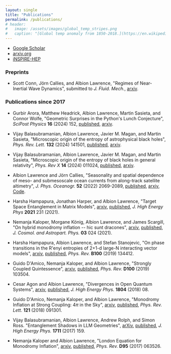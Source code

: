 ```yaml
---
layout: single
title: "Publications"
permalink: /publications/
# header:
#   image: /assets/images/global_temp_stripes.png
#   caption: "[Global temp anomaly from 1850-2018.](https://en.wikipedia.org/wiki/Warming_stripes)"
---
```


- [Google Scholar](https://scholar.google.com/citations?hl=en&user=kyenQWsAAAAJ&view_op=list_works&sortby=pubdate)
- [arxiv.org](https://arxiv.org/search/?query=Lawrence%2C+Albion&searchtype=author&abstracts=show&order=-announced_date_first&size=50)
- [iNSPIRE-HEP](https://inspirehep.net/literature?sort=mostrecent&size=25&page=1&q=ea%20albion%20lawrence%20or%20ea%20albion%20e%20lawrence)

### Preprints

- Scott Conn, J&ouml;rn Callies, and Albion Lawrence, "Regimes of Near-Inertial Wave Dynamics", submitted to *J. Fluid. Mech.*, [arxiv](https://arxiv.org/abs/2407.02709).

### Publications since 2017

- Gurbir Arora, Matthew Headrick, Albion Lawrence, Martin Sasieta, and Connor Wolfe, "Geometric Surprises in the Python's Lunch Conjecture", *SciPost Physics* **16** (2024) 152, [published](https://www.scipost.org/SciPostPhys.16.6.152?acad_field_slug=physics), [arxiv](https://arxiv.org/abs/2401.06678).

- Vijay Balasubramanian, Albion Lawrence, Javier M. Magan, and Martin Sasieta, "Microscopic origin of the entropy of astrophysical black holes", *Phys. Rev. Lett.* **132** (2024) 141501, [published](https://journals.aps.org/prl/abstract/10.1103/PhysRevLett.132.141501), [arxiv](https://arxiv.org/abs/2212.08623). 

- Vijay Balasubramanian, Albion Lawrence, Javier M. Magan, and Martin Sasieta, "Microscopic origin of the entropy of black holes in general relativity", *Phys. Rev X* **14** (2024) 011024,  [published](https://journals.aps.org/prx/abstract/10.1103/PhysRevX.14.011024),  [arxiv](https://arxiv.org/abs/2212.02447).

- Albion Lawrence and J&ouml;rn Callies, "Seasonality and spatial dependence of meso- and submesoscale ocean currents from along-track satellite altimetry", *J. Phys. Oceanogr.* **52** (2022) 2069-2089, [published](https://journals.ametsoc.org/view/journals/phoc/52/9/JPO-D-22-0007.1.xml), [arxiv](https://arxiv.org/abs/2201.09136), [Code](https://github.com/albionlawrence/sm-seasonality).
  
- Harsha Hampapura, Jonathan Harper, and Albion Lawrence, "Target Space Entanglement in Matrix Models", 
[arxiv](https://arxiv.org/abs/2012.15683), [published](https://link.springer.com/article/10.1007%2FJHEP10%282021%29231),
*J. High Energy Phys* **2021** 231 (2021).

- Nemanja Kaloper, Morgane K&ouml;nig, Albion Lawrence, and James Scargill, "On hybrid monodromy inflation -- hic sunt dracones", 
[arxiv](https://arxiv.org/abs/2006.13960), [published](https://iopscience.iop.org/article/10.1088/1475-7516/2021/03/024),
*J. Cosmol. and Astropart. Phys.* **03** 024 (2021).

- Harsha Hampapura, Albion Lawrence, and Stefan Stanojevic, "On phase transitions in the R\'enyi entropies of 2+1-d large-N interacting vector models", [arxiv](https://arxiv.org/abs/1811.04109), [published](https://journals.aps.org/prb/abstract/10.1103/PhysRevB.100.134412), *Phys. Rev.* **B100** (2019) 134412.

- Guido D'Amico, Nemanja Kaloper, and Albion Lawrence, "Strongly Coupled Quintessence", [arxiv](https://arxiv.org/abs/1809.05109), 
[published](https://journals.aps.org/prd/abstract/10.1103/PhysRevD.100.103504), *Phys. Rev.* **D100** (2019) 103504.

- Cesar Agon and Albion Lawrence, "Divergences in Open Quantum Systems", [arxiv](https://arxiv.org/abs/1709.10095), 
[published](https://link.springer.com/article/10.1007%2FJHEP04%282018%29008), *J. High Energy Phys.* **1804** (2018) 08.

- Guido D'Amico, Nemanja Kaloper, and Albion Lawrence, "Monodromy Inflation at Strong Coupling: $4\pi$ in the Sky", 
[arxiv](https://arxiv.org/abs/1709.07014), [published](https://journals.aps.org/prl/abstract/10.1103/PhysRevLett.121.091301),
*Phys. Rev. Lett.* **121** (2018) 091301.

- Vijay Balasubramanian, Albion Lawrence, Andrew Rolph, and Simon Ross. "Entanglement Shadows in LLM Geometries", 
[arXiv](https://arxiv.org/abs/1704.03448),  [published](https://link.springer.com/article/10.1007%2FJHEP11%282017%29159),
*J. High Energy Phys.* **1711** (2017) 159.

- Nemanja Kaloper and Albion Lawrence, "London Equation for Monodromy Inflation", [arxiv](https://arxiv.org/abs/1607.06105),
[published](https://journals.aps.org/prd/abstract/10.1103/PhysRevD.95.063526),
*Phys. Rev.* **D95** (2017) 063526.

